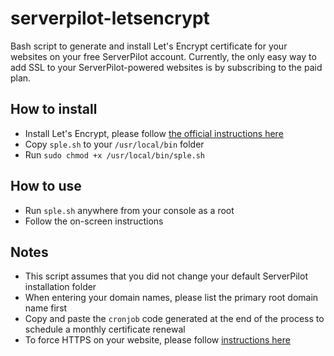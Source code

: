 # serverpilot-letsencrypt
Bash script to generate and install Let's Encrypt certificate for your websites on your free ServerPilot account. Currently, the only easy way to add SSL to your ServerPilot-powered websites is by subscribing to the paid plan. 

## How to install
- Install Let's Encrypt, please follow [the official instructions here](https://letsencrypt.readthedocs.org/en/latest/using.html#installation)
- Copy `sple.sh` to your `/usr/local/bin` folder
- Run `sudo chmod +x /usr/local/bin/sple.sh`

## How to use
- Run `sple.sh` anywhere from your console as a root
- Follow the on-screen instructions

## Notes
- This script assumes that you did not change your default ServerPilot installation folder
- When entering your domain names, please list the primary root domain name first
- Copy and paste the `cronjob` code generated at the end of the process to schedule a monthly certificate renewal
- To force HTTPS on your website, please follow [instructions here](https://serverpilot.io/community/articles/how-to-force-SSL-by-redirecting-http-to-https.html)
